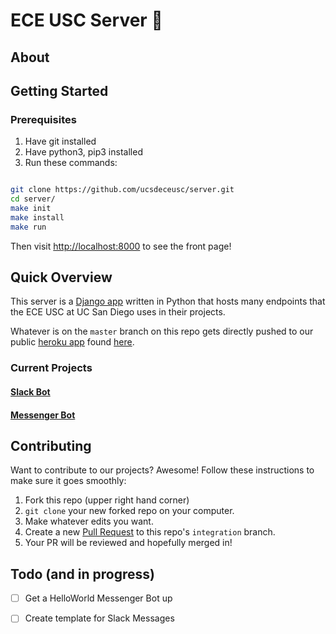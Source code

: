 # ECE USC Server :rocket:

## About

## Getting Started

### Prerequisites

1. Have git installed
2. Have python3, pip3 installed
3. Run these commands:

```bash

git clone https://github.com/ucsdeceusc/server.git
cd server/
make init
make install
make run
```

Then visit [http://localhost:8000](http://localhost:8000) to see the front page!

## Quick Overview

This server is a [Django app](https://www.djangoproject.com/) written in Python that hosts many endpoints that the ECE USC at UC San Diego uses in their projects.

Whatever is on the `master` branch on this repo gets directly pushed to our public [heroku app](https://www.heroku.com/what) found [here](http://eceusc.herokuapp.com/).

### Current Projects


#### [Slack Bot](slack/README.md)

#### [Messenger Bot](messengerbot/README.md)

## Contributing

Want to contribute to our projects? Awesome! Follow these instructions to make sure it goes smoothly:

1. Fork this repo (upper right hand corner)
2. `git clone` your new forked repo on your computer.
3. Make whatever edits you want.
4. Create a new [Pull Request](https://help.github.com/articles/creating-a-pull-request/) to this repo's `integration` branch.
5. Your PR will be reviewed and hopefully merged in! 

## Todo (and in progress)

-[ ] Get a HelloWorld Messenger Bot up

-[ ] Create template for Slack Messages
